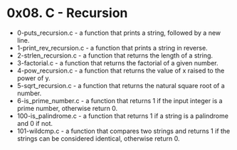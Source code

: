 # 0x08. C - Recursion  
* 0-puts_recursion.c -  a function that prints a string, followed by a new line.  
* 1-print_rev_recursion.c -  a function that prints a string in reverse.  
* 2-strlen_recursion.c - a function that returns the length of a string.  
* 3-factorial.c - a function that returns the factorial of a given number.  
* 4-pow_recursion.c - a function that returns the value of x raised to the power of y.  
* 5-sqrt_recursion.c - a function that returns the natural square root of a number.  
* 6-is_prime_number.c -  a function that returns 1 if the input integer is a prime number, otherwise return 0.  
* 100-is_palindrome.c - a function that returns 1 if a string is a palindrome and 0 if not.  
* 101-wildcmp.c - a function that compares two strings and returns 1 if the strings can be considered identical, otherwise return 0.  
